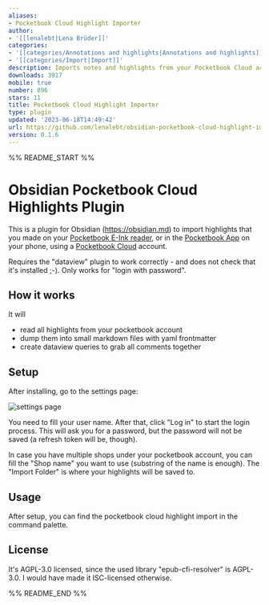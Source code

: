 ```yaml
---
aliases:
- Pocketbook Cloud Highlight Importer
author:
- '[[lenalebt|Lena Brüder]]'
categories:
- '[[categories/Annotations and highlights|Annotations and highlights]]'
- '[[categories/Import|Import]]'
description: Imports notes and highlights from your Pocketbook Cloud account.
downloads: 3917
mobile: true
number: 896
stars: 11
title: Pocketbook Cloud Highlight Importer
type: plugin
updated: '2023-06-18T14:49:42'
url: https://github.com/lenalebt/obsidian-pocketbook-cloud-highlight-importer
version: 0.1.6
---
```


%% README_START %%

# Obsidian Pocketbook Cloud Highlights Plugin

This is a plugin for Obsidian (https://obsidian.md) to import highlights that you made on your [Pocketbook E-Ink reader](https://pocketbook.de/), or in the [Pocketbook App](https://play.google.com/store/apps/details?id=com.obreey.reader&hl=de&gl=US) on your phone, using a [Pocketbook Cloud](https://cloud.pocketbook.digital) account.

Requires the "dataview" plugin to work correctly - and does not check that it's installed ;-). Only works for "login with password".

## How it works

It will

- read all highlights from your pocketbook account
- dump them into small markdown files with yaml frontmatter
- create dataview queries to grab all comments together

## Setup

After installing, go to the settings page:

![settings page](https://raw.githubusercontent.com/lenalebt/obsidian-pocketbook-cloud-highlight-importer/HEAD/docs/settings-page.png)

You need to fill your user name. After that, click "Log in" to start the login process.
This will ask you for a password, but the password will not be saved (a refresh token will be, though).

In case you have multiple shops under your pocketbook account, you can fill the "Shop name" you want to use (substring of the name is enough).
The "Import Folder" is where your highlights will be saved to.

## Usage

After setup, you can find the pocketbook cloud highlight import in the command palette.

## License

It's AGPL-3.0 licensed, since the used library "epub-cfi-resolver" is AGPL-3.0. I would have made it ISC-licensed otherwise.


%% README_END %%